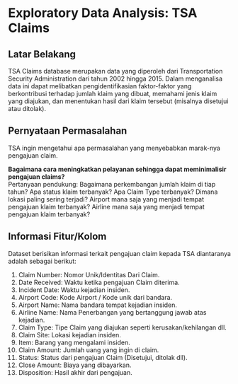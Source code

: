 # Exploratory Data Analysis: TSA Claims
## Latar Belakang
TSA Claims database merupakan data yang diperoleh dari Transportation Security Administration dari tahun 2002 hingga 2015. Dalam menganalisa data ini dapat melibatkan pengidentifikasian faktor-faktor yang berkontribusi terhadap jumlah klaim yang dibuat, memahami jenis klaim yang diajukan, dan menentukan hasil dari klaim tersebut (misalnya disetujui atau ditolak).

## Pernyataan Permasalahan
TSA ingin mengetahui apa permasalahan yang menyebabkan marak-nya pengajuan claim.

**Bagaimana cara meningkatkan pelayanan sehingga dapat meminimalisir pengajuan claims?**  
Pertanyaan pendukung:
Bagaimana perkembangan jumlah klaim di tiap tahun?
Apa status klaim terbanyak?
Apa Claim Type terbanyak?
Dimana lokasi paling sering terjadi?
Airport mana saja yang menjadi tempat pengajuan klaim terbanyak?
Airline mana saja yang menjadi tempat pengajuan klaim terbanyak?

## Informasi Fitur/Kolom
Dataset berisikan informasi terkait pengajuan claim kepada TSA diantaranya adalah sebagai berikut:

1. Claim Number: Nomor Unik/Identitas Dari Claim.
2. Date Received: Waktu ketika pengajuan Claim diterima.
3. Incident Date: Waktu kejadian insiden.
4. Airport Code: Kode Airport / Kode unik dari bandara.
5. Airport Name: Nama bandara tempat kejadian insiden.
6. Airline Name: Nama Penerbangan yang bertanggung jawab atas kejadian.
7. Claim Type: Tipe Claim yang diajukan seperti kerusakan/kehilangan dll.
8. Claim Site: Lokasi kejadian insiden.
9. Item: Barang yang mengalami insiden.
10. Claim Amount: Jumlah uang yang ingin di claim.
11. Status: Status dari pengajuan Claim (Disetujui, ditolak dll).
12. Close Amount: Biaya yang dibayarkan.
13. Disposition: Hasil akhir dari pengajuan.
